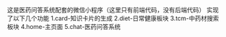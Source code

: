这是医药问答系统配套的微信小程序（这里只有前端代码，没有后端代码）
实现了以下几个功能
1.card-知识卡片的生成
2.diet-日常健康板块
3.tcm-中药材搜索板块
4.home-主页面
5.chat-医药问答系统

